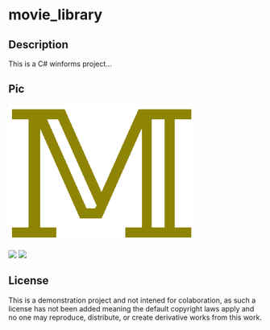 # movie_library

## Description
This is a C# winforms project...

## Pic
![test image](https://github.com/Luke663/movie_library/blob/main/Rep_logo2.png)

<img src="[image1.png](https://github.com/Luke663/movie_library/blob/main/Rep_logo2.png)" width="150"/> <img src="[image2.png](https://github.com/Luke663/movie_library/blob/main/Rep_logo2.png)" width="150"/>

## License
This is a demonstration project and not intened for colaboration, as such a license has not been added meaning the default copyright laws apply and no one may reproduce, distribute, or create derivative works from this work.
